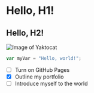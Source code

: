 # Hello, H1!
## Hello, H2!
![Image of Yaktocat](https://octodex.github.com/images/yaktocat.png)
``` javascript
var myVar = "Hello, world!";
```
- [ ] Turn on GitHub Pages
- [X] Outline my portfolio
- [ ] Introduce myself to the world
